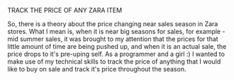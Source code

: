 TRACK THE PRICE OF ANY ZARA ITEM

So, there is a theory about the price changing near sales season in Zara stores. What I mean is, when it is near big seasons for sales, for example - mid summer sales,
it was brought to my attention that the prices for that little amount of time are being pushed up, and when it is an actual sale, the price drops to it's pre-uping self.
As a programmer and a girl :) I wanted to make use of my technical skills to track the price of anything that I would like to buy on sale and track it's price throughout the season.
